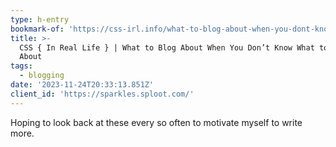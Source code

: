 ```yaml
---
type: h-entry
bookmark-of: 'https://css-irl.info/what-to-blog-about-when-you-dont-know-what-to-blog-about/'
title: >-
  CSS { In Real Life } | What to Blog About When You Don’t Know What to Blog
  About
tags:
  - blogging
date: '2023-11-24T20:33:13.851Z'
client_id: 'https://sparkles.sploot.com/'
---
```

Hoping to look back at these every so often to motivate myself to write more.
